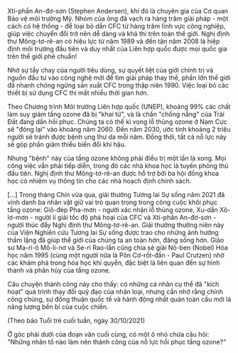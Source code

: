 Xti-phần An-đơ-sơn (Stephen Andersen), khi đó là chuyên gia của Cơ quan Bảo vệ môi trường Mỹ. Nhóm của ông đã vạch ra hàng trăm giải pháp - một cách có hệ thống - để loại bỏ dần CFC từ hàng trăm lĩnh vực công nghiệp, giúp việc chuyển đổi trở nên dễ dàng và khả thi trên toàn thế giới. Nghị định thư Mông-tơ-rê-an có hiệu lực từ năm 1989 và đến tận năm 2008 là hiệp định môi trường đầu tiên và duy nhất của Liên hợp quốc được mọi quốc gia trên thế giới phê chuẩn!

Nhờ sự tẩy chay của người tiêu dùng, sự quyết liệt của giới chính trị và nguồn đầu tư vào công nghệ mới để tìm giải pháp thay thế, phần lớn thế giới đã nhanh chóng ngừng sản xuất CFC trong thập niên 1990. Việc loại bỏ các thiết bị sử dụng CFC thì mất nhiều thời gian hơn.

Theo Chương trình Môi trường Liên hợp quốc (UNEP), khoảng 99% các chất làm suy giảm tầng ozone đã bị "khai tử", và là chấn "chống nắng" của Trái Đất đang dần hồi phục. Chúng ta có thể kì vọng lỗ thủng ozone ở Nam Cực sẽ "đóng lại" vào khoảng năm 2060. Đến năm 2030, ước tính khoảng 2 triệu người sẽ tránh được bệnh ung thư da mỗi năm. Đồng thời, tất cả nỗ lực này sẽ góp phần giảm thiểu biến đổi khí hậu.

Nhưng "bệnh" này của tầng ozone không phải điều trị một lần là xong. Mọi công việc vẫn phải tiếp diễn, trong đó các nhà khoa học là tuyến phòng thủ đầu tiên. Nghị định thư Mông-tơ-rê-an được hỗ trợ bởi ba hội đồng khoa học có nhiệm vụ thông tin cho các nhà hoạch định chính sách.

[...] Trong tháng Chín vừa qua, giải thưởng Tương lai Sự sống năm 2021 đã vinh danh ba nhân vật giữ vai trò quan trọng trong công cuộc khôi phục tầng ozone: Giô-đép Pha-mơn - người xác nhận lỗ thủng ozone, Xu-dần Xô-lơ-mơn - người lí giải tốc độ phá hoại của CFC và Xti-phần An-đơ-sơn - người thúc đẩy Nghị định thư Mông-tơ-rê-an. Giải thưởng thường niên này của Viện Nghiên cứu Tương lai Sự sống được trao cho những ảnh hưởng thầm lặng đã giúp thế giới của chúng ta an toàn hơn, đáng sống hơn. Giáo sư Ma-ri-ô Mô-li-nơ và Se-ri Rao-lần cũng chia sẻ giải Nô-ben (Nobel) Hóa học năm 1995 (cùng một người nữa là Pôn Cơ-rốt-đần - Paul Crutzen) nhờ các khám phá trong hóa học khí quyển, đặc biệt là liên quan đến sự hình thành và phân hủy của tầng ozone.

Câu chuyện thành công này cho thấy: có những cá nhân cụ thể đã "kích hoạt" quá trình thay đổi quỹ đạo của nhân loại, nhưng cần nhớ rằng chính công chúng, sự đồng thuận quốc tế và hành động nhất quán toàn cầu mới là năng lượng bền bỉ của cuộc chiến.

(Theo báo Tuổi trẻ cuối tuần, ngày 30/10/2021)

Ở góc phải dưới của đoạn văn cuối cùng, có một ô nhỏ chứa câu hỏi: "Những nhân tố nào làm nên thành công của nỗ lực hồi phục tầng ozone?"